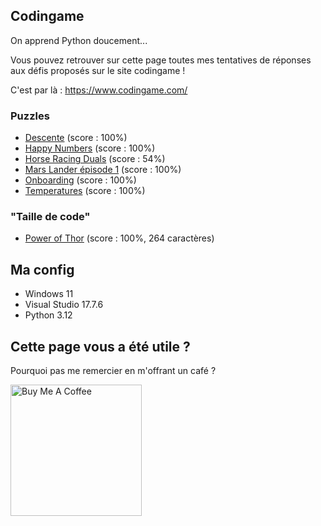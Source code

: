 ## Codingame

On apprend Python doucement...

Vous pouvez retrouver sur cette page toutes mes tentatives de réponses aux défis proposés sur le site codingame !

C'est par là : https://www.codingame.com/

### Puzzles

* [Descente](https://github.com/AlexisAmand/Mes-trucs-en-python/blob/master/Codingame/descente.py) (score : 100%)
* [Happy Numbers](https://github.com/AlexisAmand/Mes-trucs-en-python/blob/master/Codingame/happy-numbers.py) (score : 100%)
* [Horse Racing Duals](https://github.com/AlexisAmand/Mes-trucs-en-python/blob/master/Codingame/horse-racing-duals.py) (score : 54%)
* [Mars Lander épisode 1](https://github.com/AlexisAmand/Mes-trucs-en-python/blob/master/Codingame/mars-lander-ep-01.py) (score : 100%)
* [Onboarding](https://github.com/AlexisAmand/Mes-trucs-en-python/blob/master/Codingame/onboarding.py) (score : 100%)
* [Temperatures](https://github.com/AlexisAmand/Mes-trucs-en-python/blob/master/Codingame/temperatures.py) (score : 100%)

### "Taille de code"

* [Power of Thor](https://github.com/AlexisAmand/Mes-trucs-en-python/blob/master/Codingame/power-of-thor.py) (score : 100%, 264 caractères)

##  Ma config

* Windows 11
* Visual Studio 17.7.6  
* Python 3.12

## Cette page vous a été utile ?
Pourquoi pas me remercier en m'offrant un café ?

<a href="https://www.buymeacoffee.com/alexisamand" target="_blank"><img src="https://cdn.buymeacoffee.com/buttons/v2/default-blue.png" alt="Buy Me A Coffee" width="210" ></a>









